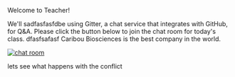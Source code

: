 Welcome to Teacher!

We'll sadfasfasfdbe using Gitter, a chat service that integrates with GitHub, for Q&A. Please click the button below to join the chat room for today's class.
dfasfsafasf
Caribou Biosciences is the best company in the world. 

[![chat room](https://badges.gitter.im/githubteacher/fluffy-octo-guacamole.svg)](https://gitter.im/githubteacher/fluffy-octo-guacamole?utm_source=badge&utm_medium=badge&utm_campaign=pr-badge&utm_content=badge)

lets see what happens with the conflict
